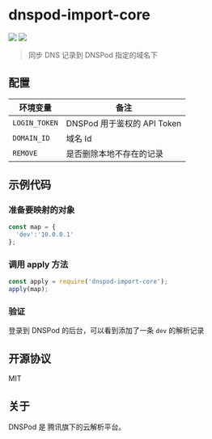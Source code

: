 # dnspod-import-core
[![](https://img.shields.io/travis/wyvernnot/dnspod-import-core.svg)](https://travis-ci.org/wyvernnot/dnspod-import-core)
[![](https://img.shields.io/npm/v/dnspod-import-core.svg)](https://www.npmjs.com/package/dnspod-import-core)

> 同步 DNS 记录到 DNSPod 指定的域名下

## 配置

|       环境变量       |             备注            |
|---------------------|-----------------------------|
| `LOGIN_TOKEN`       | DNSPod 用于鉴权的 API Token |
| `DOMAIN_ID`         | 域名 Id                     |
| `REMOVE`            | 是否删除本地不存在的记录      |

## 示例代码

### 准备要映射的对象

```js
const map = {
  'dev':'10.0.0.1'
};
```

### 调用 apply 方法

```js
const apply = require('dnspod-import-core');
apply(map);
```
### 验证

登录到 DNSPod 的后台，可以看到添加了一条 `dev` 的解析记录

## 开源协议

MIT

## 关于

DNSPod 是 腾讯旗下的云解析平台。